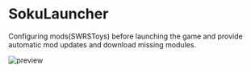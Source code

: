 # SokuLauncher

Configuring mods(SWRSToys) before launching the game and provide automatic mod updates and download missing modules.  

![preview](./docs/preview.webp)
